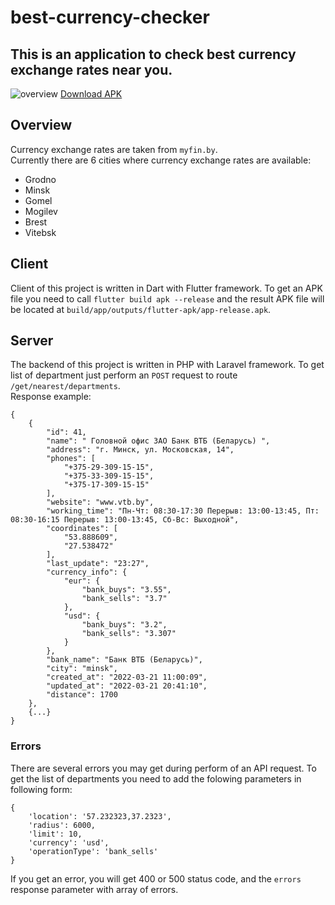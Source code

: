 # best-currency-checker
## This is an application to check best currency exchange rates near you.  
![overview](https://user-images.githubusercontent.com/37619684/159366424-86057707-baf9-40cf-bd2d-4fc5ce7e96c5.gif)
[Download APK](https://github.com/TemKaa1337/best-currency-checker/raw/master/app.apk)
## Overview
Currency exchange rates are taken from ```myfin.by```.  
Currently there are 6 cities where currency exchange rates are available:  
- Grodno
- Minsk
- Gomel
- Mogilev
- Brest
- Vitebsk   
## Client  
Client of this project is written in Dart with Flutter framework. To get an APK file you need to call ```flutter build apk --release``` and the result APK file will be located at ```build/app/outputs/flutter-apk/app-release.apk```.  
## Server  
The backend of this project is written in PHP with Laravel framework. To get list of department just perform an ```POST``` request to route ```/get/nearest/departments```.  
Response example:  
```
{
    {
        "id": 41,
        "name": " Головной офис ЗАО Банк ВТБ (Беларусь) ",
        "address": "г. Минск, ул. Московская, 14",
        "phones": [
            "+375-29-309-15-15",
            "+375-33-309-15-15",
            "+375-17-309-15-15"
        ],
        "website": "www.vtb.by",
        "working_time": "Пн-Чт: 08:30-17:30 Перерыв: 13:00-13:45, Пт: 08:30-16:15 Перерыв: 13:00-13:45, Сб-Вс: Выходной",
        "coordinates": [
            "53.888609",
            "27.538472"
        ],
        "last_update": "23:27",
        "currency_info": {
            "eur": {
                "bank_buys": "3.55",
                "bank_sells": "3.7"
            },
            "usd": {
                "bank_buys": "3.2",
                "bank_sells": "3.307"
            }
        },
        "bank_name": "Банк ВТБ (Беларусь)",
        "city": "minsk",
        "created_at": "2022-03-21 11:00:09",
        "updated_at": "2022-03-21 20:41:10",
        "distance": 1700
    },
    {...}
}
```
### Errors
There are several errors you may get during perform of an API request. To get the list of departments you need to add the folowing parameters in following form:
```
{
    'location': '57.232323,37.2323',
    'radius': 6000,
    'limit': 10,
    'currency': 'usd',
    'operationType': 'bank_sells'
}
```  
If you get an error, you will get 400 or 500 status code, and the ```errors``` response parameter with array of errors.
